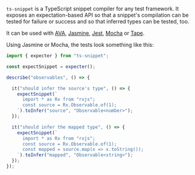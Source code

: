`ts-snippet` is a TypeScript snippet compiler for any test framework. It exposes an expectation-based API so that a snippet's compilation can be tested for failure or success and so that inferred types can be tested, too.

It can be used with [AVA](https://github.com/avajs/ava), [Jasmine](https://github.com/jasmine/jasmine), [Jest](https://facebook.github.io/jest/), [Mocha](https://github.com/mochajs/mocha) or [Tape](https://github.com/substack/tape).

Using Jasmine or Mocha, the tests look something like this:

```ts
import { expecter } from "ts-snippet";

const expectSnippet = expecter();

describe("observables", () => {

  it("should infer the source's type", () => {
    expectSnippet(`
      import * as Rx from "rxjs";
      const source = Rx.Observable.of(1);
    `).toInfer("source", "Observable<number>");
  });

  it("should infer the mapped type", () => {
    expectSnippet(`
      import * as Rx from "rxjs";
      const source = Rx.Observable.of(1);
      const mapped = source.map(x => x.toString());
    `).toInfer("mapped", "Observable<string>");
  });
});
```

<script>
    (function(i,s,o,g,r,a,m){i['GoogleAnalyticsObject']=r;i[r]=i[r]||function(){
    (i[r].q=i[r].q||[]).push(arguments)},i[r].l=1*new Date();a=s.createElement(o),
    m=s.getElementsByTagName(o)[0];a.async=1;a.src=g;m.parentNode.insertBefore(a,m)
    })(window,document,'script','https://www.google-analytics.com/analytics.js','ga');
    ga('create', 'UA-103034213-2', 'auto');
    ga('send', 'pageview');
</script>